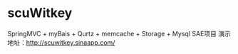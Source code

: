 # scuWitkey
SpringMVC + myBais + Qurtz + memcache + Storage + Mysql SAE项目
演示地址：http://scuwitkey.sinaapp.com/

